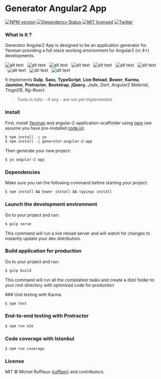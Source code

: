 # Generator Angular2 App

[![NPM version][npm-image]][npm-url] [![Dependency Status][daviddm-image]][daviddm-url]  [![MIT licensed](https://img.shields.io/badge/license-MIT-blue.svg)](https://github.com/ruffiem/generator-angular-2-app/blob/master/LICENSE)   [![Twitter](https://img.shields.io/twitter/url/https/github.com/ruffiem/generator-gulp-angular2.svg?style=social)](https://twitter.com/intent/tweet?text=Angular2-App:&url=http://ow.ly/qncD301Vw7G)

### What is it ?
Generator Angular2 App is designed to be an application generator for Yeoman providing a full stack working environment for Angular2 (rc 4+) developments.


![alt text][gulp] &nbsp; ![alt text][sass] &nbsp; ![alt text][typescript] &nbsp; ![alt text][live-reload] &nbsp; ![alt text][bower] &nbsp; ![alt text][karma] &nbsp; ![alt text][jasmine] &nbsp; ![alt text][protractor] &nbsp; ![alt text][bootstrap] &nbsp; ![alt text][jquery]

It implements **Gulp**, **Sass**, **TypeScript**, **Live Reload**, **Bower**, **Karma**, **Jasmine**, **Protractor**, **Bootstrap**, **jQuery**, _Jade_, _Dart_, _Angular2 Material_, _TingoDB_, _Ng-React_.

> Tools in italic - if any - are not yet implemented.

### Install

First, install [Yeoman](http://yeoman.io) and angular-2-application-scaffolder using [npm](https://www.npmjs.com/) (we assume you have pre-installed [node.js](https://nodejs.org/)).

```bash
$ npm install -g yo
$ npm install -g generator-angular-2-app
```

Then generate your new project:

```bash
$ yo angular-2-app
```

### Dependencies

Make sure you ran the following command before starting your project:

```bash
$ npm install && bower install && typings install
```

### Launch the development environment

Go to your project and run:

```bash
$ gulp serve
```

This command will run a live reload server and will watch for changes to instantly update your dev distribution.

### Build application for production

Go to your project and run:

```bash
$ gulp build
```

This command will run all the compilation tasks and create a dist/ folder to your root directory with optimized code for production

### Unit testing with Karma

```bash
$ npm test
```

### End-to-end testing with Protractor

```bash
$ npm run e2e
```

### Code coverage with Istanbul

```bash
$ npm run coverage
```

### License

MIT © Michel Ruffieux ([ruffiem](mailto:ruffiem@gmail.com)) and contributors.

[yo]: https://pbs.twimg.com/profile_images/3786155988/46ea2dd8b1bdd31a8ba61044cb5b6ebe_normal.png "Yeoman"
[gulp]: https://pbs.twimg.com/profile_images/417078109075034112/iruTC031_normal.png "Gulp"
[sass]: https://pbs.twimg.com/profile_images/583681608269471744/jCR2zNJV_normal.png "Sass"
[typescript]: https://pbs.twimg.com/profile_images/743155381661143040/bynNY5dJ_normal.jpg "TypeScript"
[live-reload]: https://pbs.twimg.com/profile_images/1650346891/128_normal.png "Live Reload"
[bower]: https://pbs.twimg.com/profile_images/3536632979/66db62603f426a8fc6664081811be6d4_normal.png "Bower"
[karma]: https://pbs.twimg.com/profile_images/420262386352652288/TidYGd6a_normal.png "Karma"
[jasmine]: https://pbs.twimg.com/profile_images/378800000228414878/7c0b595409af531b9cdeb07f8c513e8b_normal.png "Jasmine"
[protractor]: https://pbs.twimg.com/profile_images/444227625389531136/qYHM6E5V_normal.png "Protractor"
[bootstrap]: https://pbs.twimg.com/profile_images/378800000195279414/f8404a9d719c7ffce1478ba1a50036f9_normal.png "Bootstrap"
[jquery]: http://jomboom.com/images/jquery.png "jQuery"

[npm-image]: https://badge.fury.io/js/generator-angular2-application-scaffolder.svg
[npm-url]: https://npmjs.org/package/generator-angular2-application-scaffolder
[daviddm-image]: https://david-dm.org/ruffiem/generator-angular2-application-scaffolder.svg?theme=shields.io
[daviddm-url]: https://david-dm.org/ruffiem/generator-angular2-application-scaffolder
